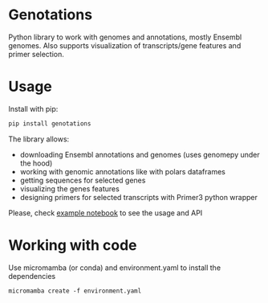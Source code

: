 Genotations
===========

Python library to work with genomes and annotations, mostly Ensembl genomes. Also supports visualization of transcripts/gene features and primer selection.

Usage
=====

Install with pip:
```bash
pip install genotations
```

The library allows:
* downloading Ensembl annotations and genomes (uses genomepy under the hood)
* working with genomic annotations like with polars dataframes
* getting sequences for selected genes
* visualizing the genes features
* designing primers for selected transcripts with Primer3 python wrapper

Please, check [example notebook](https://github.com/antonkulaga/genotations/blob/main/examples/explore_mouse.ipynb) to see the usage and API


Working with code
=====

Use micromamba (or conda) and environment.yaml to install the dependencies
```
micromamba create -f environment.yaml
```
